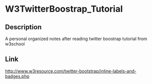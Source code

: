 
W3TwitterBoostrap_Tutorial
==========================

Description
-----------
A personal organized notes after reading twitter boostrap tutorial from w3school

Link
----
http://www.w3resource.com/twitter-bootstrap/inline-labels-and-badges.php
